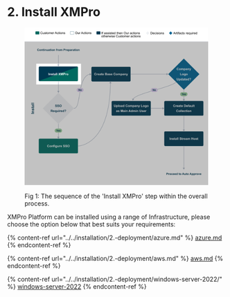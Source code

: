 # 2. Install XMPro

<figure><img src="../../.gitbook/assets/Installation_Install XMPro.png" alt=""><figcaption><p>Fig 1: The sequence of the 'Install XMPro' step within the overall process.</p></figcaption></figure>

XMPro Platform can be installed using a range of Infrastructure, please choose the option below that best suits your requirements:

{% content-ref url="../../installation/2.-deployment/azure.md" %}
[azure.md](../../installation/2.-deployment/azure.md)
{% endcontent-ref %}

{% content-ref url="../../installation/2.-deployment/aws.md" %}
[aws.md](../../installation/2.-deployment/aws.md)
{% endcontent-ref %}

{% content-ref url="../../installation/2.-deployment/windows-server-2022/" %}
[windows-server-2022](../../installation/2.-deployment/windows-server-2022/)
{% endcontent-ref %}
